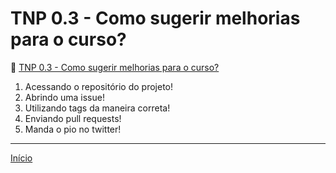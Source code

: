 # TNP 0.3 - Como sugerir melhorias para o curso?

🎥 [TNP 0.3 - Como sugerir melhorias para o curso?]()

1. Acessando o repositório do projeto!
1. Abrindo uma issue!
1. Utilizando tags da maneira correta!
1. Enviando pull requests!
1. Manda o pio no twitter!


---

[Início](/README.md)
